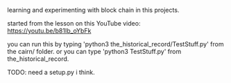learning and experimenting with block chain in this projects.

started from the lesson on this YouTube video: https://youtu.be/b81Ib_oYbFk

you can run this by typing 'python3 the_historical_record/TestStuff.py' from the cairn/ folder. 
or you can type 'python3 TestStuff.py' from the_historical_record.

TODO: need a setup.py i think.